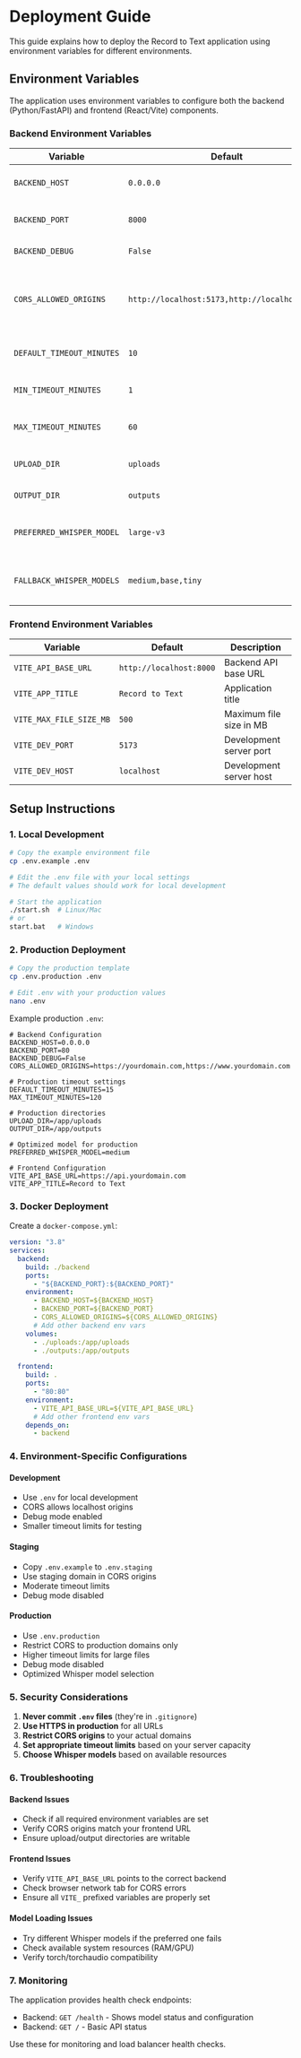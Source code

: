 # Deployment Guide

This guide explains how to deploy the Record to Text application using environment variables for different environments.

## Environment Variables

The application uses environment variables to configure both the backend (Python/FastAPI) and frontend (React/Vite) components.

### Backend Environment Variables

| Variable                  | Default                                       | Description                                  |
| ------------------------- | --------------------------------------------- | -------------------------------------------- |
| `BACKEND_HOST`            | `0.0.0.0`                                     | Host for the FastAPI server                  |
| `BACKEND_PORT`            | `8000`                                        | Port for the FastAPI server                  |
| `BACKEND_DEBUG`           | `False`                                       | Enable debug mode                            |
| `CORS_ALLOWED_ORIGINS`    | `http://localhost:5173,http://localhost:3000` | Comma-separated list of allowed CORS origins |
| `DEFAULT_TIMEOUT_MINUTES` | `10`                                          | Default transcription timeout                |
| `MIN_TIMEOUT_MINUTES`     | `1`                                           | Minimum allowed timeout                      |
| `MAX_TIMEOUT_MINUTES`     | `60`                                          | Maximum allowed timeout                      |
| `UPLOAD_DIR`              | `uploads`                                     | Directory for uploaded files                 |
| `OUTPUT_DIR`              | `outputs`                                     | Directory for output files                   |
| `PREFERRED_WHISPER_MODEL` | `large-v3`                                    | Preferred Whisper model to load              |
| `FALLBACK_WHISPER_MODELS` | `medium,base,tiny`                            | Fallback models if preferred fails           |

### Frontend Environment Variables

| Variable                | Default                 | Description             |
| ----------------------- | ----------------------- | ----------------------- |
| `VITE_API_BASE_URL`     | `http://localhost:8000` | Backend API base URL    |
| `VITE_APP_TITLE`        | `Record to Text`        | Application title       |
| `VITE_MAX_FILE_SIZE_MB` | `500`                   | Maximum file size in MB |
| `VITE_DEV_PORT`         | `5173`                  | Development server port |
| `VITE_DEV_HOST`         | `localhost`             | Development server host |

## Setup Instructions

### 1. Local Development

```bash
# Copy the example environment file
cp .env.example .env

# Edit the .env file with your local settings
# The default values should work for local development

# Start the application
./start.sh  # Linux/Mac
# or
start.bat   # Windows
```

### 2. Production Deployment

```bash
# Copy the production template
cp .env.production .env

# Edit .env with your production values
nano .env
```

Example production `.env`:

```env
# Backend Configuration
BACKEND_HOST=0.0.0.0
BACKEND_PORT=80
BACKEND_DEBUG=False
CORS_ALLOWED_ORIGINS=https://yourdomain.com,https://www.yourdomain.com

# Production timeout settings
DEFAULT_TIMEOUT_MINUTES=15
MAX_TIMEOUT_MINUTES=120

# Production directories
UPLOAD_DIR=/app/uploads
OUTPUT_DIR=/app/outputs

# Optimized model for production
PREFERRED_WHISPER_MODEL=medium

# Frontend Configuration
VITE_API_BASE_URL=https://api.yourdomain.com
VITE_APP_TITLE=Record to Text
```

### 3. Docker Deployment

Create a `docker-compose.yml`:

```yaml
version: "3.8"
services:
  backend:
    build: ./backend
    ports:
      - "${BACKEND_PORT}:${BACKEND_PORT}"
    environment:
      - BACKEND_HOST=${BACKEND_HOST}
      - BACKEND_PORT=${BACKEND_PORT}
      - CORS_ALLOWED_ORIGINS=${CORS_ALLOWED_ORIGINS}
      # Add other backend env vars
    volumes:
      - ./uploads:/app/uploads
      - ./outputs:/app/outputs

  frontend:
    build: .
    ports:
      - "80:80"
    environment:
      - VITE_API_BASE_URL=${VITE_API_BASE_URL}
      # Add other frontend env vars
    depends_on:
      - backend
```

### 4. Environment-Specific Configurations

#### Development

- Use `.env` for local development
- CORS allows localhost origins
- Debug mode enabled
- Smaller timeout limits for testing

#### Staging

- Copy `.env.example` to `.env.staging`
- Use staging domain in CORS origins
- Moderate timeout limits
- Debug mode disabled

#### Production

- Use `.env.production`
- Restrict CORS to production domains only
- Higher timeout limits for large files
- Debug mode disabled
- Optimized Whisper model selection

### 5. Security Considerations

1. **Never commit `.env` files** (they're in `.gitignore`)
2. **Use HTTPS in production** for all URLs
3. **Restrict CORS origins** to your actual domains
4. **Set appropriate timeout limits** based on your server capacity
5. **Choose Whisper models** based on available resources

### 6. Troubleshooting

#### Backend Issues

- Check if all required environment variables are set
- Verify CORS origins match your frontend URL
- Ensure upload/output directories are writable

#### Frontend Issues

- Verify `VITE_API_BASE_URL` points to the correct backend
- Check browser network tab for CORS errors
- Ensure all `VITE_` prefixed variables are properly set

#### Model Loading Issues

- Try different Whisper models if the preferred one fails
- Check available system resources (RAM/GPU)
- Verify torch/torchaudio compatibility

### 7. Monitoring

The application provides health check endpoints:

- Backend: `GET /health` - Shows model status and configuration
- Backend: `GET /` - Basic API status

Use these for monitoring and load balancer health checks.
